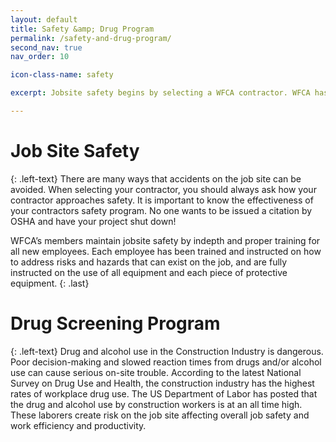 ```yaml
---
layout: default
title: Safety &amp; Drug Program
permalink: /safety-and-drug-program/
second_nav: true
nav_order: 10

icon-class-name: safety

excerpt: Jobsite safety begins by selecting a WFCA contractor. WFCA has created an effective and in depth safety program.

---
```

# Job Site Safety
{: .left-text}
There are many ways that accidents on the job site can be avoided. When selecting your contractor, you should always ask how your contractor approaches safety. It is important to know the effectiveness of your contractors safety program. No one wants to be issued a citation by OSHA and have your project shut down!

WFCA’s members maintain jobsite safety by indepth and proper training for all new employees. Each employee has been trained and instructed on how to address risks and hazards that can exist on the job, and are fully instructed on the use of all equipment and each piece of protective equipment.
{: .last}

# Drug Screening Program
{: .left-text}
Drug and alcohol use in the Construction Industry is dangerous. Poor decision-making and slowed reaction times from drugs and/or alcohol use can cause serious on-site trouble. According to the latest National Survey on Drug Use and Health, the construction industry has the highest rates of workplace drug use. The US Department of Labor has posted that the drug and alcohol use by construction workers is at an all time high. These laborers create risk on the job site affecting overall job safety and work efficiency and productivity.
